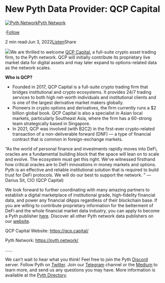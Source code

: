 New Pyth Data Provider: QCP Capital
===================================

[![Pyth Network](https://miro.medium.com/v2/resize:fill:88:88/1*rdK3rHcWpkge6BRQRIwBjA.jpeg)](/?source=post_page-----e84c7ed42d76--------------------------------)[Pyth Network](/?source=post_page-----e84c7ed42d76--------------------------------)

·[Follow](https://medium.com/m/signin?actionUrl=https%3A%2F%2Fmedium.com%2F_%2Fsubscribe%2Fuser%2Ff55fccc0ad62&operation=register&redirect=https%3A%2F%2Fpythnetwork.medium.com%2Fnew-pyth-data-provider-qcp-capital-e84c7ed42d76&user=Pyth+Network&userId=f55fccc0ad62&source=post_page-f55fccc0ad62----e84c7ed42d76---------------------post_header-----------)

2 min read·Jun 3, 2022[Listen](https://medium.com/m/signin?actionUrl=https%3A%2F%2Fmedium.com%2Fplans%3Fdimension%3Dpost_audio_button%26postId%3De84c7ed42d76&operation=register&redirect=https%3A%2F%2Fpythnetwork.medium.com%2Fnew-pyth-data-provider-qcp-capital-e84c7ed42d76&source=-----e84c7ed42d76---------------------post_audio_button-----------)Share

![](https://miro.medium.com/v2/resize:fit:1400/1*1iT-yS5vlU4T9UlXVVJ2ZQ.jpeg)We are thrilled to welcome [QCP Capital](https://qcp.capital/), a full-suite crypto asset trading firm, to the Pyth network. QCP will initially contribute its proprietary live market data for digital assets and may later expand to options-related data as the network scales.

**Who is QCP?**

* Founded in 2017, QCP Capital is a full-suite crypto trading firm that bridges institutional and crypto ecosystems. It provides 24/7 trading services to both high net-worth individuals and institutional clients and is one of the largest derivative market makers globally.
* Pioneers in crypto options and derivatives, the firm currently runs a $2 billion global book. QCP Capital is also a specialist in Asian local markets, particularly Southeast Asia, where the firm has a 60-strong team strategically based in Singapore.
* In 2021, QCP was involved (with B2C2) in the first-ever crypto-related transaction of a non-deliverable forward (DNF) — a type of financial contract that is common in foreign-exchange markets.

“As the world of personal finance and investments rapidly moves into DeFi, oracles are a fundamental building block that the space will lean on to scale and evolve. The ecosystem must get this right. We’ve witnessed firsthand how critical oracles are to DeFi innovations in money markets and options. Pyth is an effective and reliable institutional solution that is required to build trust for DeFi protocols. We will do our best to support the network. ” — Darius Sit, CIO (QCP Capital)

We look forward to further coordinating with many amazing partners to establish a digital marketplace of institutional grade, high-fidelity financial data, and power any financial dApps regardless of their blockchain base. If you are willing to contribute proprietary information for the betterment of DeFi and the whole financial market data industry, you can apply to become a Pyth publisher [here](https://yyyf63zqhtu.typeform.com/PythDPA). Discover all other Pyth network data publishers on our [website](https://pyth.network/publishers/).

QCP Capital Website: <https://qcp.capital/>

Pyth Network: <https://pyth.network/>

……

We can’t wait to hear what you think! Feel free to join the Pyth [Discord](https://urldefense.com/v3/__https:/email.mg2.substack.com/c/eJxdk0mPqzoQhX9N2CXCZjILFqE7c3foABk3lsEO8xBjmuHXP273W1xdqeSS6pxSefGdkAgWVXywBGuEVFeNwGKomVWyrsmZEIxLbcM4TqglUUulAGlIShr85IwVJMktwVsm1W2QJyERSVX-capQVXVDii1FYYFhQAgBMEJTA0agUM18qroKkapq4PcgaWnCypBZ7JvxoSqZlFuxEHUzU5YzuJ6q5TllT1Y2bBFWxTT4VqYH479cP79ZFBFcNG3QCBJm_1vDP-K-y7PVuu3flp_uGY0fb59Rtl-uE5lflIPt0X5l7_WNf1q6To19-eHyR1ZczCvA-Hp3un59kk_ZY-h3XZpHRznaPNnSXnmO72SyL46lTZwDKXbj3AmX2yA9qkptbw-hPCfi5OJ3Hey7XfBifPvqRHv1l94lXnNPyTIdNeMX54-0jG7kVvkFjaFtdyPLVpFz8sl85xo6CEY653OARLrRHnn5CmusaYrot3Ox_3bI-RPd67s8dnlK0P1y2gev_mx43WV7S8d0PVxLYGorxX2y_dfXgTh9ioJN6Xl0CwNl55uHPMAODu2sXOKPb1D76e3WPrB9d6O4gI1No-c2Me9mdHuzl694pGT9NvL8Ki67YyaIhj6GQ3LRgVeuXWM9Fzd59bTNk8nU6h1jPFPsGQRTbTyB-8fZkDW5O0TTALkrZTvi8ZCePtsrCZ2Ll_JCzo71wXkqsUuG6rzZFvLXBr5n8KIXeuCDR2uEfHRoC1jL4n4GVSmxoAyhrEAEdE3W0AIuKKRAhxM1gOiBLMMFqrSmj5_jTJX_pUTiVpORIimbbJjktC1qwQlNyuhHnejGUy_aMhEDZiUJckZ_wRe_ufmBD0esZHzKE8VEWEBXkYp0qJmKiX45n5KhAYCgioA0nafVtFVa9SDi_wAuJi1___;!!GSt_xZU7050wKg!sIaq4izUZKXb0904_Ma0z-oPZCx4e-Sr9a0_XFTeHP_KLe0sGJrzgVIVIdjRoGZCtS-5RlYhT4YCClDQGA$) server. Follow Pyth on [Twitter](https://urldefense.com/v3/__https:/email.mg2.substack.com/c/eJxdk0uTojAUhX-N7LQgPAwLFqhIq4A4jY92QwUSILwlQcFfP0z3LKam6lZu1T3n1s3iOzHiJG260eCEcaFtGA_52BKjJi9WEs5JJ_SMdCHFhoANBUtQhQJlYdIRUiFaGrzridD2UUljxGlT_3EqQFG0pZAZOoERIgkQsYi1mECkwmWiAiRFioqIrv4cRD2mpI6JQZ6kG5uaCKWRcd6ymWzOwHaqvisxSUjNyCJuqmnwlKcnDP9xff9mUaVgwfqIcRQXf63xH3H_Ks8u77ON6Yb7zrPIVbVfiqo7zsejnptmvmVremric9dK75gxenNs_syr2KLBxsIrauXg6tibBnrBztQdxdzR-8l9JP7RsknxJbWtUrvyvtlc5uySHoo1EKk-Z8csP67jsgyd-W6tvy_aWPPqlj9WYHs6MXOcvzd5s9vLXUJ3XbAlp3Rj-3SF3ZN531jPYS0ng0s8Hzzpkum3ito9T5gG_fO-d2PRAlBRv4ZhzGhw89a2pwyPkYCUr-ilpdJTZ_kFJn0dtYfeAvqoBT76CrRncQ3GaBsnsB7Oc6dn9hh1yT4nyLtdpOhxVfyPZudlc_OG9wPrB_6q8crcfmK8l7YpWK5HcI6yaxd_FtC_W74TBVXrHZZXh6wBehyTIRrT1g3DmbyaAWkq-5OHw_28FFXxdUinAfxlyR_v8H3IT25_RfHx8pl3lVh47eGYyNkvNDZn-6MSfRtsCnDRKi0KpHu_jLv3EfdO8Y7TYQYUgRpABECUAZQ0VVThAiwwwJIGJmAkpEWiCBawUdmQJe-ZIv4PiNAZrEAVrVkxTnLeVy3vEKZ1-q1OYIdTr_qa8jEkNYpKgn-Y5z-R-eYuTElNuilKOETckDQFKlADqi7r8AfxKRSqJEGgQEmYzuNm2qqNduTZb_3FLtw__;!!GSt_xZU7050wKg!sIaq4izUZKXb0904_Ma0z-oPZCx4e-Sr9a0_XFTeHP_KLe0sGJrzgVIVIdjRoGZCtS-5RlYhT4ZxGAyPtg$). Join our [Telegram](https://urldefense.com/v3/__https:/email.mg2.substack.com/c/eJxdk0uTqjAQhX-N7LBIeMUFC_EBIyqKOj42VCBR3jghEeHXX2bmLm7dqq50VZ_T1Vl8J8acPmrWWZw2XHrWDQ9596RWRdumoJxTJomGsjAllkQsjQCkIyltwjujtMRpYXEmqPQUUZHGmKd19e3UoKYZppRYBqGKYU5MDGNV0_QYIBNAjA1wh0ADpvJ7EAuS0iqmFn1R1tUVlQor4fzZjNTpCC6HEqwg9E6rho7juhwGL3V4wvAf189vxuUDjhsRNRzH-V9r_C2u2iLfLEXbTTfJUy5dbzutvYU7Zy_F95VtbvtxMfuc2hvDMP3CdSblYW6G_DJB4VQ4MSoXHzNzwZfRSomcR7prhBesstslsyOzffdB9iWKM5bhLM_s14zVUZvB8JZMDv7-GDrAu55PQNcm_TyIqTJ1sbDjLtFPO6Ne0bb09ojo9M1mZtY7i70qX-f6IVhjbE-W5zVX3YC82entt9mXPHdf16Nxq7qWtQGjdszXvbws1Cj9wOr5UV8LqpVPIiK80ldf_k49ApA7MAoKV6ltf3fIZmUbbepZG9POXV5ktdk6zq3bISB4sI78ZkF2CTp9tBoTiXfqv3oqV8dlypLcmMGjxolPlOy-xDpoWB_krBfcxi-45meG11cPPSbby0Vuw3Ck2iMIhnIOPHzfTqaiK633GAYoWKhuH_Zett-IM479z0PGSiXfPj3_riYB7uqT45bKzoHzHH4apREdwU2YMet9ksto0-6zEdSk1IIKhIoKETB0RUdjOCaQAAMOtABsRIoCx6jWm3dy70ea8j8dErOaHJdp1eTdIGeifHKGSVo9ftSB6nDopahS3oW0wlFByS_w_DcvP9CFD1pRNuSIhJhbwNCQhgyoT9QJ-uV7SIQOAIIaAtJwntTDVmU9O578AZ3mKt4__;!!GSt_xZU7050wKg!sIaq4izUZKXb0904_Ma0z-oPZCx4e-Sr9a0_XFTeHP_KLe0sGJrzgVIVIdjRoGZCtS-5RlYhT4Z62NR7eg$) channel or the [Medium](https://urldefense.com/v3/__https:/email.mg2.substack.com/c/eJxdk0mPozAQhX9NuCUCg4k5cMgCSTqQndDJBRls9q2NIYFfP3T3HEYjlVxSvVcqH74XYE6jivU6pw0X6qrhHu9rqpf01eSUc8qEtqHMS4guEF0hEoJISBovZJQWOMl1zloq1K2fJwHmSVV-OxWgKOpciHWoaVSToAQkSoAMcSCGiIC5EkiyBEM5_D2IW5LQMqA67Sjrq5IKuR5zXjcTeTEB5lgtywkNadnQWVAV46CTx8fz_nH9_GZWRGDWtH7DcZD9tQbf4scrzwyzfa8W9sVBg7Wyo2xlWCaXxU0VGR-ifdstrBv-ZGqWYQBtV_bCz6m_3Lq5MT04H4vgC6-X6LUgyl0C593FxpXZdIeTgenmkVVMedQP29gP4YE-9nCf3uYFtU7NnTnyIo4TArH7eHKk1dua5NUSK9trYFZwFayfl8Nu3hz8T4cq0Qt3ySbcn62ndu7e-503VZDhuW9UdokVHacuX02XaE1AcI6POwm--3ca5-mipKIC5XTFlvPr-96JsXnRVM2AYTmoGlota1euHdX0bwNhYuQ-w8My9iyS-vBLeawb2ZmyTvtShg8ex5VWRjgpP5-vw2DRJATbh4l3mdlehzx1_GN8tzSncnHrI7s2TqbbmavwIH_dgRneTe1MU7vanTxvIi8nQBprc-Xe--nMRSi-9tE4QBdD3g7esE_Pduvi4Hi_pqwQs0O9P4ZyfMF95Wy2hXjagHUG7mqh-jfp2c4DNhxJbIVN2e8mQBESHYgAiDJAkgpFiGZgRgCRVDDSImHVF0UwQxVs3nE4TBTxfzoEpjcZLpKyyfpRTtui5gyTpIx-1JFqb-xFWya892iJ_ZySX-D5b15-oPMiWlI25oh4mOuSqiAFqQBqsoZ--R4TASUJAQVJwnieVONWqdc9j_8ArfIpwg__;!!GSt_xZU7050wKg!sIaq4izUZKXb0904_Ma0z-oPZCx4e-Sr9a0_XFTeHP_KLe0sGJrzgVIVIdjRoGZCtS-5RlYhT4ZLIYNXYg$) to learn more, and send us any questions you may have. More information is available at the [Pyth Directory](https://linktr.ee/pythnetwork).

